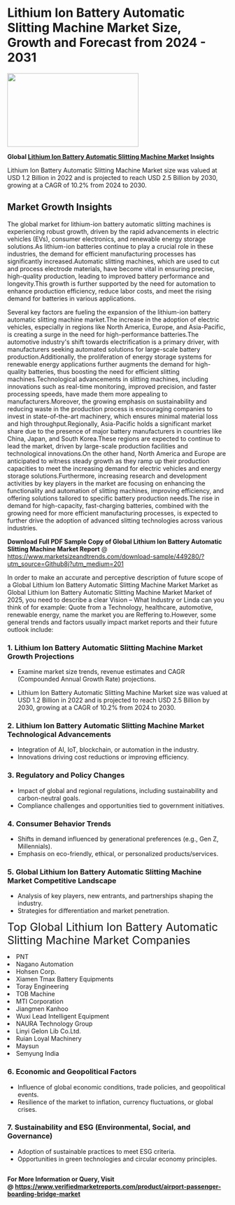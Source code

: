 <H1>Lithium Ion Battery Automatic Slitting Machine Market Size, Growth and Forecast from 2024 - 2031</H1><img class="aligncenter size-medium wp-image-584254" src="https://thirdeyenews.in/wp-content/uploads/2024/09/Global-Market-Research-300x168.jpeg" alt="" width="300" height="168" /><p><strong>Global&nbsp;<a href="https://www.marketsizeandtrends.com/download-sample/449280/?utm_source=Github8j?utm_medium=201">Lithium Ion Battery Automatic Slitting Machine Market</a> Insights</strong></p><p>Lithium Ion Battery Automatic Slitting Machine Market size was valued at USD 1.2 Billion in 2022 and is projected to reach USD 2.5 Billion by 2030, growing at a CAGR of 10.2% from 2024 to 2030.</p><p><h2>Market Growth Insights</h2> <p>The global market for lithium-ion battery automatic slitting machines is experiencing robust growth, driven by the rapid advancements in electric vehicles (EVs), consumer electronics, and renewable energy storage solutions.As lithium-ion batteries continue to play a crucial role in these industries, the demand for efficient manufacturing processes has significantly increased.Automatic slitting machines, which are used to cut and process electrode materials, have become vital in ensuring precise, high-quality production, leading to improved battery performance and longevity.This growth is further supported by the need for automation to enhance production efficiency, reduce labor costs, and meet the rising demand for batteries in various applications.</p> <p>Several key factors are fueling the expansion of the lithium-ion battery automatic slitting machine market.The increase in the adoption of electric vehicles, especially in regions like North America, Europe, and Asia-Pacific, is creating a surge in the need for high-performance batteries.The automotive industry's shift towards electrification is a primary driver, with manufacturers seeking automated solutions for large-scale battery production.Additionally, the proliferation of energy storage systems for renewable energy applications further augments the demand for high-quality batteries, thus boosting the need for efficient slitting machines.Technological advancements in slitting machines, including innovations such as real-time monitoring, improved precision, and faster processing speeds, have made them more appealing to manufacturers.Moreover, the growing emphasis on sustainability and reducing waste in the production process is encouraging companies to invest in state-of-the-art machinery, which ensures minimal material loss and high throughput.Regionally, Asia-Pacific holds a significant market share due to the presence of major battery manufacturers in countries like China, Japan, and South Korea.These regions are expected to continue to lead the market, driven by large-scale production facilities and technological innovations.On the other hand, North America and Europe are anticipated to witness steady growth as they ramp up their production capacities to meet the increasing demand for electric vehicles and energy storage solutions.Furthermore, increasing research and development activities by key players in the market are focusing on enhancing the functionality and automation of slitting machines, improving efficiency, and offering solutions tailored to specific battery production needs.The rise in demand for high-capacity, fast-charging batteries, combined with the growing need for more efficient manufacturing processes, is expected to further drive the adoption of advanced slitting technologies across various industries.</p> <p><span class=""><strong>Download Full PDF Sample Copy of Global Lithium Ion Battery Automatic Slitting Machine Market Report</strong> @ <a href="https://www.marketsizeandtrends.com/download-sample/449280/?utm_source=Github8j?utm_medium=201" target="_blank">https://www.marketsizeandtrends.com/download-sample/449280/?utm_source=Github8j?utm_medium=201</a></span></p><p>In order to make an accurate and perceptive description of future scope of a Global&nbsp;Lithium Ion Battery Automatic Slitting Machine Market Market as Global&nbsp;Lithium Ion Battery Automatic Slitting Machine Market Market of 2025, you need to describe a clear Vision &ndash; What Industry or Linda can you think of for example: Quote from a Technology, healthcare, automotive, renewable energy, name the market you are Reffering to.However, some general trends and factors usually impact market reports and their future outlook include:</p><h3>1.&nbsp;<strong>Lithium Ion Battery Automatic Slitting Machine Market Growth Projections</strong></h3><ul><li>Examine market size trends, revenue estimates and CAGR (Compounded Annual Growth Rate) projections.</li><li><p>Lithium Ion Battery Automatic Slitting Machine Market size was valued at USD 1.2 Billion in 2022 and is projected to reach USD 2.5 Billion by 2030, growing at a CAGR of 10.2% from 2024 to 2030.</p></li></ul><h3>2.&nbsp;<strong>Lithium Ion Battery Automatic Slitting Machine Market Technological Advancements</strong></h3><ul><li>Integration of AI, IoT, blockchain, or automation in the industry.</li><li>Innovations driving cost reductions or improving efficiency.</li></ul><h3>3.&nbsp;<strong>Regulatory and Policy Changes</strong></h3><ul><li>Impact of global and regional regulations, including sustainability and carbon-neutral goals.</li><li>Compliance challenges and opportunities tied to government initiatives.</li></ul><h3>4.&nbsp;<strong>Consumer Behavior Trends</strong></h3><ul><li>Shifts in demand influenced by generational preferences (e.g., Gen Z, Millennials).</li><li>Emphasis on eco-friendly, ethical, or personalized products/services.</li></ul><h3>5.&nbsp;<strong>Global Lithium Ion Battery Automatic Slitting Machine Market Competitive Landscape</strong></h3><ul><li>Analysis of key players, new entrants, and partnerships shaping the industry.</li><li>Strategies for differentiation and market penetration.</li></ul><p data-pm-slice="1 1 []"><span style="color: inherit; font-family: inherit; font-size: 25px;">Top Global Lithium Ion Battery Automatic Slitting Machine Market Companies</span></p><div class="" data-test-id=""><p><li>PNT</li><li> Nagano Automation</li><li> Hohsen Corp.</li><li> Xiamen Tmax Battery Equipments</li><li> Toray Engineering</li><li> TOB Machine</li><li> MTI Corporation</li><li> Jiangmen Kanhoo</li><li> Wuxi Lead Intelligent Equipment</li><li> NAURA Technology Group</li><li> Linyi Gelon Lib Co.Ltd.</li><li> Ruian Loyal Machinery</li><li> Maysun</li><li> Semyung India</li></p></div><h3>6.&nbsp;<strong>Economic and Geopolitical Factors</strong></h3><ul><li>Influence of global economic conditions, trade policies, and geopolitical events.</li><li>Resilience of the market to inflation, currency fluctuations, or global crises.</li></ul><h3>7.&nbsp;<strong>Sustainability and ESG (Environmental, Social, and Governance)</strong></h3><ul><li>Adoption of sustainable practices to meet ESG criteria.</li><li>Opportunities in green technologies and circular economy principles.</li></ul><h2><strong style="font-size: 14px;">For More Information or Query, Visit @&nbsp;</strong><a style="background-color: #ffffff; font-size: 14px;" href="https://www.marketsizeandtrends.com/report/lithium-ion-battery-automatic-slitting-machine-market/" target="_blank">https://www.verifiedmarketreports.com/product/airport-passenger-boarding-bridge-market</a></h2>